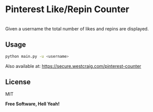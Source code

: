 Pinterest Like/Repin Counter
=========
<br />
Given a username the total number of likes and repins are displayed.


Usage
--------------

```sh
python main.py -u <username>
```

Also available at: https://secure.westcraig.com/pinterest-counter

License
----

MIT


**Free Software, Hell Yeah!**

    
